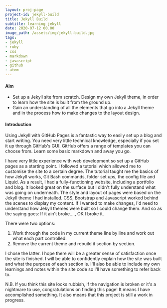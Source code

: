 ```yaml
---
layout: proj-page
project-id: jekyll-build
title: Jekyll Build
subtitle: learning jekyll
date: 2020-07-12 00.00
image_path: /assets/img/jekyll-build.jpg
tags:
- jekyll
- ruby
- css
- markdown
- javascript
- github
- atom
---
```


#### Aim
- Set up a Jekyll site from scratch. Design my own Jekyll theme, in order to learn how the site is built from the ground up.
- Gain an understanding of all the elements that go into a Jekyll theme and in the process how to make changes to the layout design.

#### Introduction

Using Jekyll with GitHub Pages is a fantastic way to easily set up a blog and start writing. You need very little technical knowledge, especially if you set it up through GitHub's GUI. GitHub offers a range of templates you can choose from. Learn some basic markdown and away you go.

I have very little experience with web development so set up a GitHub pages as a starting point. I followed a tutorial which allowed me to customise the site to a certain degree. The tutorial taught me the basics of how Jekyll works, Git Bash commands, folder set ups, the config file and Liquid. As a result, I had a fully-functioning website, including a portfolio and blog. It looked great on the surface but I didn't fully understand what was going on underneath. The style and layout of pages were based on the Jekyll theme I had installed. CSS, Bootstrap and Javascript worked behind the scenes to display my content. If I wanted to make changes, I'd need to understand how Jekyll themes were built so I could change them. And so as the saying goes: If it ain't broke...., OK I broke it.

There were two options:

1. Work through the code in my current theme line by line and work out what each part controlled.
2. Remove the current theme and rebuild it section by section.

I chose the latter. I hope there will be a greater sense of satisfaction once the site is finished. I will be able to confidently explain how the site was built and what the purpose of each section is. I'll also be able to include my own learnings and notes within the site code so I'll have something to refer back to.

N.B. If you think this site looks rubbish, if the navigation is broken or it's a nightmare to use, congratulations on finding this page! It means I have accomplished something. It also means that this project is still a work in progress.
